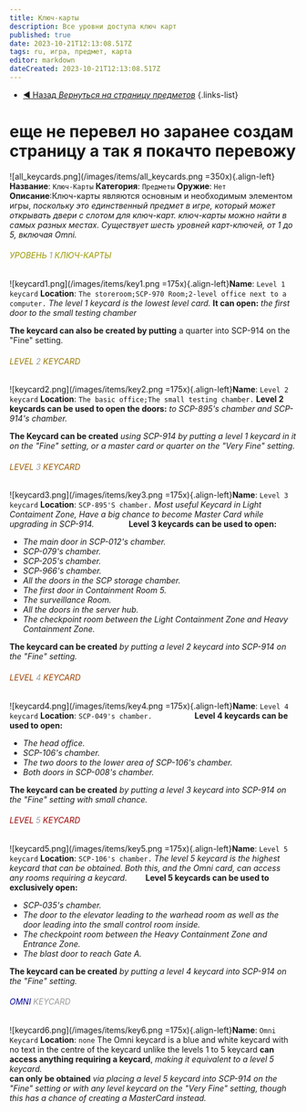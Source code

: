 ```yaml
---
title: Ключ-карты
description: Все уровни доступа ключ карт
published: true
date: 2023-10-21T12:13:08.517Z
tags: ru, игра, предмет, карта
editor: markdown
dateCreated: 2023-10-21T12:13:08.517Z
---
```


- [:arrow_backward: Назад *Вернуться на страницу предметов*](/ru/game/items#предметы)
{.links-list}
# еще не перевел но заранее создам страницу а так я покачто перевожу
![all_keycards.png](/images/items/all_keycards.png =350x){.align-left}**Название**: `Ключ-Карты`
**Категория**: `Предметы`
**Оружие**: `Нет`
⠀
 ⠀
**Описание**:Ключ-карты являются основным и необходимым элементом игры, *поскольку это единственный предмет в игре, который может открывать двери с слотом для ключ-карт. ключ-карты можно найти в самых разных местах. Существует шесть уровней карт-ключей, от 1 до 5, включая Omni.*
###### <font color="#989701">УРОВЕНЬ</font> <font color="#9a9a9a">1</font> <font color="#989701">КЛЮЧ-КАРТЫ</font>
![keycard1.png](/images/items/key1.png =175x){.align-left}**Name**: `Level 1 keycard`
**Location**: `The storeroom;SCP-970 Room;2-level office next to a computer.`
*The level 1 keycard is the lowest level card.* 
**It can open:** *the first door to the small testing chamber*

**The keycard can also be created by putting** a quarter into SCP-914 on the "Fine" setting.
###### <font color="#997802">LEVEL</font> <font color="#9a9a9a">2</font> <font color="#997802">KEYCARD</font>
![keycard2.png](/images/items/key2.png =175x){.align-left}**Name**: `Level 2 keycard`
**Location**: `The basic office;The small testing chamber.`
**Level 2 keycards can be used to open the doors:** *to SCP-895's  chamber and SCP-914's chamber.*

**The Keycard can be created** *using SCP-914 by putting a level 1 keycard in it on the "Fine" setting, or a master card or quarter on the "Very Fine" setting.*

###### <font color="#985901">LEVEL</font> <font color="#9a9a9a">3</font> <font color="#985901">KEYCARD</font>
![keycard3.png](/images/items/key3.png =175x){.align-left}**Name**: `Level 3 keycard`
**Location**: `SCP-895'S chamber.`
*Most useful Keycard in Light Contaiment Zone,
Have a big chance to become Master Card while upgrading in SCP-914.*
⠀
⠀
⠀
⠀
**Level 3 keycards can be used to open:**
- *The main door in SCP-012's chamber.*
- *SCP-079's chamber.*
- *SCP-205's chamber.*
- *SCP-966's chamber.*
- *All the doors in the SCP storage chamber.*
- *The first door in Containment Room 5.*
- *The surveillance Room.*
- *All the doors in the server hub.*
- *The checkpoint room between the Light Containment Zone and Heavy Containment Zone.*

**The keycard can be created** *by putting a level 2 keycard into SCP-914 on the "Fine" setting.*
###### <font color="#9a4001">LEVEL</font> <font color="#9a9a9a">4</font> <font color="#9a4001">KEYCARD</font>
![keycard4.png](/images/items/key4.png =175x){.align-left}**Name**: `Level 4 keycard`
**Location**: `SCP-049's chamber.`
⠀
⠀
⠀
⠀
⠀
**Level 4 keycards can be used to open:**
- *The head office.*
- *SCP-106's chamber.*
- *The two doors to the lower area of SCP-106's chamber.*
- *Both doors in SCP-008's chamber.*

**The keycard can be created** *by putting a level 3 keycard into SCP-914 on the "Fine" setting with small chance.*
###### <font color="#9b0201">LEVEL</font> <font color="#9a9a9a">5</font> <font color="#9b0201">KEYCARD</font>
![keycard5.png](/images/items/key5.png =175x){.align-left}**Name**: `Level 5 keycard`
**Location**: `SCP-106's chamber.`
*The level 5 keycard is the highest keycard that can be obtained. Both this, and the Omni card, can access any rooms requiring a keycard.*
⠀
⠀
**Level 5 keycards can be used to exclusively open:**

- *SCP-035's chamber.*
- *The door to the elevator leading to the warhead room as well as the door leading into the small control room inside.*
- *The checkpoint room between the Heavy Containment Zone and Entrance Zone.*
- *The blast door to reach Gate A.*

**The keycard can be created** *by putting a level 4 keycard into SCP-914 on the "Fine" setting.*
###### <font color="#02029b">OMNI</font> <font color="#9a9a9a">KEYCARD</font>
![keycard6.png](/images/items/key6.png =175x){.align-left}**Name**: `Omni Keycard`
**Location**: `none`
The Omni keycard is a blue and white keycard with no text in the  centre of the keycard unlike the levels 1 to 5 keycard
**can access anything requiring a keycard**, *making it equivalent to a level 5 keycard.*  
**can only be obtained** *via placing a level 5 keycard into SCP-914 on the "Fine" setting 
or with any level keycard on the "Very Fine" setting, though this has a chance of creating a MasterCard instead.*